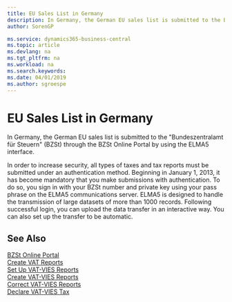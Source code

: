 ```yaml
---
title: EU Sales List in Germany
description: In Germany, the German EU sales list is submitted to the Bundeszentralamt für Steuern (BZSt) through the BZSt Online Portal by using the ELMA5 interface.
author: SorenGP

ms.service: dynamics365-business-central
ms.topic: article
ms.devlang: na
ms.tgt_pltfrm: na
ms.workload: na
ms.search.keywords:
ms.date: 04/01/2019
ms.author: sgroespe
---
```


# EU Sales List in Germany
In Germany, the German EU sales list is submitted to the "Bundeszentralamt für Steuern" (BZSt) through the BZSt Online Portal by using the ELMA5 interface.  

In order to increase security, all types of taxes and tax reports must be submitted under an authentication method. Beginning in January 1, 2013, it has become mandatory that you make submissions with authentication. To do so, you sign in with your BZSt number and private key using your pass phrase on the ELMA5 communications server. ELMA5 is designed to handle the transmission of large datasets of more than 1000 records. Following successful login, you can upload the data transfer in an interactive way. You can also set up the transfer to be automatic.  

## See Also  
[BZSt Online Portal](https://www.bzst.de)   
[Create VAT Reports](how-to-create-vat-reports.md)  
[Set Up VAT-VIES Reports](how-to-set-up-vat-reports.md)  
[Create VAT-VIES Reports](how-to-create-vat-reports.md)  
[Correct VAT-VIES Reports](how-to-correct-vat-reports.md)  
[Declare VAT-VIES Tax](how-to-declare-vat-vies-tax.md)  
